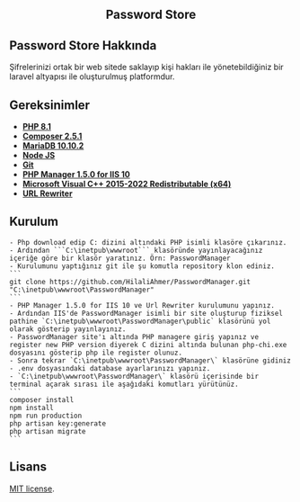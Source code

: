 ## <p align="center">Password Store</p>



## Password Store Hakkında

Şifrelerinizi ortak bir web sitede saklayıp kişi hakları ile yönetebildiğiniz bir laravel altyapısı ile oluşturulmuş platformdur.

## Gereksinimler

- **[PHP 8.1](https://windows.php.net/download#php-8.1)**
- **[Composer 2.5.1](https://getcomposer.org/download/)**
- **[MariaDB 10.10.2](https://mariadb.org/download/?t=mariadb&p=mariadb&r=10.10.2&os=windows&cpu=x86_64&pkg=msi&m=nzbilisim)**
- **[Node JS](https://nodejs.org/en/download/)**
- **[Git](https://git-scm.com/downloads)**
- **[PHP Manager 1.5.0 for IIS 10](https://www.iis.net/downloads/community/2018/05/php-manager-150-for-iis-10)**
- **[Microsoft Visual C++ 2015-2022 Redistributable (x64)](https://learn.microsoft.com/en-us/cpp/windows/latest-supported-vc-redist?view=msvc-170)**
- **[URL Rewriter ](https://www.iis.net/downloads/microsoft/url-rewrite)**


## Kurulum

    - Php download edip C: dizini altındaki PHP isimli klasöre çıkarınız.
    - Ardından ```C:\inetpub\wwwroot``` klasöründe yayınlayacağınız içeriğe göre bir klasör yaratınız. Örn: PasswordManager
    - Kurulumunu yaptığınız git ile şu komutla repository klon ediniz.
    ```
    git clone https://github.com/HilaliAhmer/PasswordManager.git "C:\inetpub\wwwroot\PasswordManager"
    ```
    - PHP Manager 1.5.0 for IIS 10 ve Url Rewriter kurulumunu yapınız.
    - Ardından IIS'de PasswordManager isimli bir site oluşturup fiziksel pathine `C:\inetpub\wwwroot\PasswordManager\public` klasörünü yol olarak gösterip yayınlayınız.
    - PasswordManager site'ı altında PHP managere giriş yapınız ve register new PHP version diyerek C dizini altında bulunan php-chi.exe dosyasını gösterip php ile register olunuz.
    - Sonra tekrar `C:\inetpub\wwwroot\PasswordManager\` klasörüne gidiniz
    - .env dosyasındaki database ayarlarınızı yapınız.
    - `C:\inetpub\wwwroot\PasswordManager\` klasörü içerisinde bir terminal açarak sırası ile aşağıdaki komutları yürütünüz.
    ```
    composer install
    npm install
    npm run production
    php artisan key:generate
    php artisan migrate
    ```






## Lisans

[MIT license](https://opensource.org/licenses/MIT).
